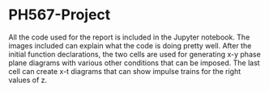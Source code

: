 # PH567-Project

All the code used for the report is included in the Jupyter notebook. The images included can explain what the code is doing pretty well. After the initial function declarations, the two cells are used for generating x-y phase plane diagrams with various other conditions that can be imposed. The last cell can create x-t diagrams that can show impulse trains for the right values of z.
